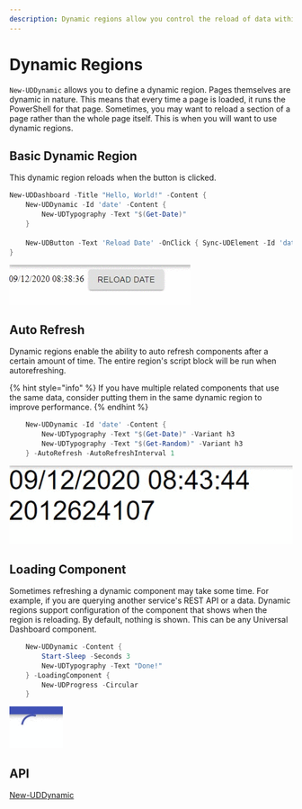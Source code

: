 ```yaml
---
description: Dynamic regions allow you control the reload of data within the region.
---
```


# Dynamic Regions

`New-UDDynamic` allows you to define a dynamic region. Pages themselves are dynamic in nature. This means that every time a page is loaded, it runs the PowerShell for that page. Sometimes, you may want to reload a section of a page rather than the whole page itself. This is when you will want to use dynamic regions.

## Basic Dynamic Region

This dynamic region reloads when the button is clicked.

```powershell
New-UDDashboard -Title "Hello, World!" -Content {
    New-UDDynamic -Id 'date' -Content {
        New-UDTypography -Text "$(Get-Date)"
    }

    New-UDButton -Text 'Reload Date' -OnClick { Sync-UDElement -Id 'date' }
}
```

![Reload on button click](../../../.gitbook/assets/nzjtyyol54.gif)

## Auto Refresh

Dynamic regions enable the ability to auto refresh components after a certain amount of time. The entire region's script block will be run when autorefreshing.

{% hint style="info" %}
If you have multiple related components that use the same data, consider putting them in the same dynamic region to improve performance.
{% endhint %}

```powershell
    New-UDDynamic -Id 'date' -Content {
        New-UDTypography -Text "$(Get-Date)" -Variant h3
        New-UDTypography -Text "$(Get-Random)" -Variant h3
    } -AutoRefresh -AutoRefreshInterval 1
```

![Auto refresh dynamic region](../../../.gitbook/assets/jfrntplfw0.gif)

## Loading Component

Sometimes refreshing a dynamic component may take some time. For example, if you are querying another service's REST API or a data. Dynamic regions support configuration of the component that shows when the region is reloading. By default, nothing is shown. This can be any Universal Dashboard component.

```powershell
    New-UDDynamic -Content {
        Start-Sleep -Seconds 3
        New-UDTypography -Text "Done!"
    } -LoadingComponent {
        New-UDProgress -Circular
    }
```

![Loading component for dynamic region](../../../.gitbook/assets/vwly75oka9.gif)

## API

[New-UDDynamic](../../../cmdlets/New-UDDynamic.txt)
